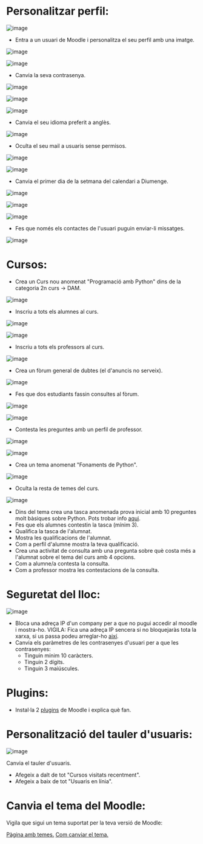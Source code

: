 # Personalitzar perfil:

![image](https://user-images.githubusercontent.com/110727546/207070729-91000a9b-782a-43ed-8f50-344d9db3ad3f.png)

- Entra a un usuari de Moodle i personalitza el seu perfil amb una imatge.

![image](https://user-images.githubusercontent.com/114162341/213228425-5bd58ce6-0e09-4a4a-a3ad-a2bcc8a1203a.png)

![image](https://user-images.githubusercontent.com/114162341/213228520-aee7839b-4514-4d8f-a9a3-4e2e1ab8a238.png)

- Canvia la seva contrasenya.

![image](https://user-images.githubusercontent.com/114162341/213228783-23d277ab-5aff-4266-a766-ebd2a91d7e49.png)

![image](https://user-images.githubusercontent.com/114162341/213229280-6f52d1b2-5329-41ee-9c55-743b31b1abe1.png)

![image](https://user-images.githubusercontent.com/114162341/213229346-de1d9a85-1622-4d51-b888-95c5e92c73e2.png)


- Canvia el seu idioma preferit a anglès.

![image](https://user-images.githubusercontent.com/114162341/213229544-ce4b45eb-442a-429b-a191-044e41276468.png)


- Oculta el seu mail a usuaris sense permisos.

![image](https://user-images.githubusercontent.com/114162341/213229902-4fb4c59f-0356-4292-bcda-dc703d323a86.png)


![image](https://user-images.githubusercontent.com/114162341/213229831-0bc518ad-4c1d-4b4b-be3a-f6bd443fb1dc.png)


- Canvia el primer dia de la setmana del calendari a Diumenge.

![image](https://user-images.githubusercontent.com/114162341/213230269-880effbe-a6e4-4223-b199-a70ab877bbf3.png)

![image](https://user-images.githubusercontent.com/114162341/213230340-fb5ee9cb-d855-4c93-8b59-1f9ed044b7ee.png)

![image](https://user-images.githubusercontent.com/114162341/213230469-df785fa3-8ba1-4739-9bc0-9892b0f1a243.png)


- Fes que només els contactes de l'usuari puguin enviar-li missatges.

![image](https://user-images.githubusercontent.com/114162341/213230660-fc2ca47f-6934-475d-b7eb-1b8a5f121727.png)


# Cursos:

- Crea un Curs nou anomenat "Programació amb Python" dins de la categoria 2n curs -> DAM.

![image](https://user-images.githubusercontent.com/114162341/213231912-c2809425-9de2-466c-ad5b-6253891cadb1.png)


- Inscriu a tots els alumnes al curs.

![image](https://user-images.githubusercontent.com/114162341/213232493-e7ca8cb5-907d-4595-8f09-57cbaf6c9403.png)

![image](https://user-images.githubusercontent.com/114162341/213232586-3a10a6c6-8f82-460d-8946-83a4be36d627.png)


- Inscriu a tots els professors al curs.

![image](https://user-images.githubusercontent.com/114162341/213232743-b37b18a4-e314-490c-afaf-7f47e72a1be8.png)


- Crea un fòrum general de dubtes (el d'anuncis no serveix).

![image](https://user-images.githubusercontent.com/114162341/213237258-9e69d19a-cba2-4a20-8d62-4babc841de0d.png)

- Fes que dos estudiants fassin consultes al fòrum.

![image](https://user-images.githubusercontent.com/114162341/213238106-373257e3-d5bf-49ee-8372-a44b3c795c60.png)

![image](https://user-images.githubusercontent.com/114162341/213238721-26549c8d-926b-44ff-9765-0cd4f091eed8.png)


- Contesta les preguntes amb un perfil de professor.

![image](https://user-images.githubusercontent.com/114162341/213239155-0395491a-641f-4967-8208-c95a042892dc.png)

![image](https://user-images.githubusercontent.com/114162341/213239318-9f3ca10a-0892-43d9-b787-d2d7cab57687.png)


- Crea un tema anomenat "Fonaments de Python".

![image](https://user-images.githubusercontent.com/114162341/213240049-62eb337c-d2b0-4766-8472-8baabcf18d81.png)


- Oculta la resta de temes del curs.

![image](https://user-images.githubusercontent.com/114162341/213240209-118c0aa7-5a37-4ead-8886-475b1ad21328.png)

- Dins del tema crea una tasca anomenada prova inicial amb 10 preguntes molt bàsiques sobre Python. Pots trobar info [aqui](https://www.w3schools.com/python/).
- Fes que els alumnes contestin la tasca (mínim 3).
- Qualifica la tasca de l'alumnat.
- Mostra les qualificacions de l'alumnat.
- Com a perfil d'alumne mostra la teva qualificació.
- Crea una activitat de consulta amb una pregunta sobre què costa més a l'alumnat sobre el tema del curs amb 4 opcions.
- Com a alumne/a contesta la consulta.
- Com a professor mostra les contestacions de la consulta.

# Seguretat del lloc:

![image](https://user-images.githubusercontent.com/110727546/207085138-c3cbcb81-edee-45a1-8b11-daf20093e56d.png)


- Bloca una adreça IP d'un company per a que no pugui accedir al moodle i mostra-ho. VIGILA: Fica una adreça IP sencera si no bloquejaràs tota la xarxa, si us passa podeu arreglar-ho [així](https://moodle.org/mod/forum/discuss.php?d=323745).
- Canvia els paràmetres de les contrasenyes d'usuari per a que les contrasenyes:
  - Tinguin mínim 10 caràcters.
  - Tinguin 2 dígits.
  - Tinguin 3 maiúscules.

# Plugins:

- Instal·la 2 [plugins](https://moodle.org/plugins/) de Moodle i explica què fan.

# Personalització del tauler d'usuaris:

![image](https://user-images.githubusercontent.com/110727546/207088651-6131a2b1-20c7-4a9f-b50a-317295ce70f1.png)

Canvia el tauler d'usuaris.

- Afegeix a dalt de tot "Cursos visitats recentment".
- Afegeix a baix de tot "Usuaris en línia".

# Canvia el tema del Moodle:

Vigila que sigui un tema suportat per la teva versió de Moodle:

[Pàgina amb temes.](https://moodle.org/plugins/browse.php?list=category&id=3)
[Com canviar el tema.](https://docs.moodle.org/24/en/Installing_a_new_theme)

